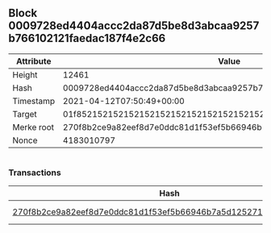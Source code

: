 ## Block 0009728ed4404accc2da87d5be8d3abcaa9257b766102121faedac187f4e2c66

Attribute | Value
--- | ---
Height | 12461
Hash | 0009728ed4404accc2da87d5be8d3abcaa9257b766102121faedac187f4e2c66
Timestamp | 2021-04-12T07:50:49+00:00
Target | 01f8521521521521521521521521521521521521521521521521521521521521
Merke root | 270f8b2ce9a82eef8d7e0ddc81d1f53ef5b66946b7a5d12527102a4c47f1c224
Nonce | 4183010797

```

```

### Transactions

Hash | Amount
--- | ---
[270f8b2ce9a82eef8d7e0ddc81d1f53ef5b66946b7a5d12527102a4c47f1c224](270f8b2ce9a82eef8d7e0ddc81d1f53ef5b66946b7a5d12527102a4c47f1c224.md) | 10.00000000 SKEPTI 

